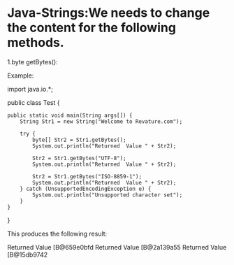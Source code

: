 # Java-Strings:We needs to change the content for the following methods.
1.byte getBytes():

Example:

import java.io.*;

public class Test {

	public static void main(String args[]) {
		String Str1 = new String("Welcome to Revature.com");

		try {
			byte[] Str2 = Str1.getBytes();
			System.out.println("Returned  Value " + Str2);

			Str2 = Str1.getBytes("UTF-8");
			System.out.println("Returned  Value " + Str2);

			Str2 = Str1.getBytes("ISO-8859-1");
			System.out.println("Returned  Value " + Str2);
		} catch (UnsupportedEncodingException e) {
			System.out.println("Unsupported character set");
		}
	}
}

This produces the following result:

Returned  Value [B@659e0bfd
Returned  Value [B@2a139a55
Returned  Value [B@15db9742
